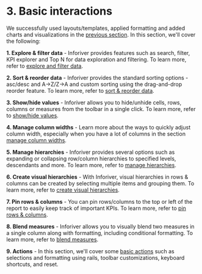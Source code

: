 # 3. Basic interactions

We successfully used layouts/templates, applied formatting and added charts and visualizations in the [previous section](../2.-displaying-information/). In this section, we'll cover the following:

**1. Explore & filter data** - Inforiver provides features such as search, filter, KPI explorer and Top N for data exploration and filtering. To learn more, refer to [explore and filter data](explore-and-filter-data/).

**2. Sort & reorder data** - Inforiver provides the standard sorting options - asc/desc and A->Z/Z->A and custom sorting using the drag-and-drop reorder feature. To learn more, refer to [sort & reorder data](sort-and-reorder-data.md).

**3. Show/hide values** - Inforiver allows you to hide/unhide cells, rows, columns or measures from the toolbar in a single click. To learn more, refer to [show/hide values](show-or-hide-values-rows-and-columns.md).

**4. Manage column widths** - Learn more about the ways to quickly adjust column width, especially when you have a lot of columns in the section [manage column widths](manage-column-widths.md).

**5. Manage hierarchies** - Inforiver provides several options such as expanding or collapsing row/column hierarchies to specified levels, descendants and more. To learn more, refer to [manage hierarchies](manage-hierarchies/).

**6. Create visual hierarchies** - With Inforiver, visual hierarchies in rows & columns can be created by selecting multiple items and grouping them. To learn more, refer to [create visual hierarchies](create-visual-hierarchies.md).&#x20;

**7. Pin rows & columns** - You can pin rows/columns to the top or left of the report to easily keep track of important KPIs. To learn more, refer to [pin rows & columns](pin-rows-and-columns.md).

**8. Blend measures** - Inforiver allows you to visually blend two measures in a single column along with formatting, including conditional formatting. To learn more, refer to [blend measures](blend-measures.md).

**9. Actions** - In this section, we'll cover some [basic actions](actions/) such as selections and formatting using rails, toolbar customizations, keyboard shortcuts, and reset.
